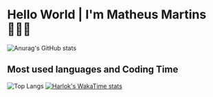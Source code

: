 # Hello World | I'm Matheus Martins 🧑🏻‍💻

![Anurag's GitHub stats](https://github-readme-stats.vercel.app/api?username=MatheusMartinsDeveloper&hide=contribs,prs&theme=midnight-purple)

## Most used languages and Coding Time

![Top Langs](https://github-readme-stats.vercel.app/api/top-langs/?username=MatheusMartinsDeveloper&layout=compact)
[![Harlok's WakaTime stats](https://github-readme-stats.vercel.app/api/wakatime?username=Matheus_Developer&layout=compact)](https://github.com/anuraghazra/github-readme-stats)
